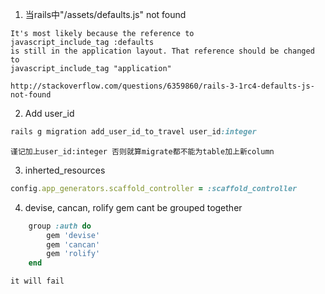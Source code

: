 1. 当rails中"/assets/defaults.js" not found
> 
    It's most likely because the reference to  
    javascript_include_tag :defaults  
    is still in the application layout. That reference should be changed to  
    javascript_include_tag "application"
        
    http://stackoverflow.com/questions/6359860/rails-3-1rc4-defaults-js-not-found
    

2. Add user_id

```ruby
rails g migration add_user_id_to_travel user_id:integer
```  
	谨记加上user_id:integer 否则就算migrate都不能为table加上新column
       
    
3. inherted_resources

```ruby  
config.app_generators.scaffold_controller = :scaffold_controller
```

4. devise, cancan, rolify gem cant be grouped together

```ruby  
    group :auth do
    	gem 'devise'
    	gem 'cancan'
    	gem 'rolify'
    end
```
    it will fail